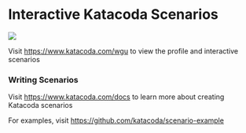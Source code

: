 # Interactive Katacoda Scenarios

[![](http://shields.katacoda.com/katacoda/wgu/count.svg)](https://www.katacoda.com/wgu "Get your profile on Katacoda.com")

Visit https://www.katacoda.com/wgu to view the profile and interactive scenarios

### Writing Scenarios
Visit https://www.katacoda.com/docs to learn more about creating Katacoda scenarios

For examples, visit https://github.com/katacoda/scenario-example
